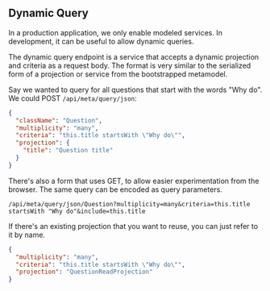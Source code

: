 Dynamic Query
-------------

In a production application, we only enable modeled services. In development, it can be useful to allow dynamic queries.

The dynamic query endpoint is a service that accepts a dynamic projection and criteria as a request body. The format is very similar to the serialized form of a projection or service from the bootstrapped metamodel.

Say we wanted to query for all questions that start with the words "Why do". We could POST `/api/meta/query/json`:

```json
{
  "className": "Question",
  "multiplicity": "many",
  "criteria": "this.title startsWith \"Why do\"",
  "projection": {
    "title": "Question title"
  }
}
```

There's also a form that uses GET, to allow easier experimentation from the browser. The same query can be encoded as query parameters.

`/api/meta/query/json/Question?multiplicity=many&criteria=this.title startsWith "Why do"&include=this.title`

If there's an existing projection that you want to reuse, you can just refer to it by name.

```json
{
  "multiplicity": "many",
  "criteria": "this.title startsWith \"Why do\"",
  "projection": "QuestionReadProjection"
}
```

